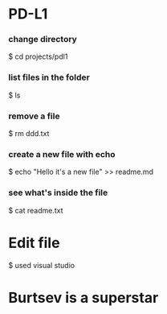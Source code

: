 # PD-L1

### change directory
$ cd projects/pdl1

### list files in the folder
$ ls

### remove a file
$ rm ddd.txt

### create a new file with echo
$ echo "Hello it's a new file" >> readme.md

### see what's inside the file
$ cat readme.txt

# Edit file
$ used visual studio

# Burtsev is a superstar
